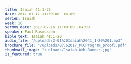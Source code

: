 ```yaml
---
title: Isaiah 41:1-20
date: 2017-07-17 11:09:00 -04:00
series: Isaiah
week: 18
sermon_date: 2017-07-16 11:00:00 -04:00
speaker: Paul Rasmussen
bible_text: Isaiah 41:1-20
audio_file: "/uploads/2-01%20Isaiah%2041_1-20%201.mp3"
brochure_file: "/uploads/07162017_MCCProgram_proof2.pdf"
thumbnail_image: "/uploads/Isaiah-Web-Banner.jpg"
is_featured: true
---
```


